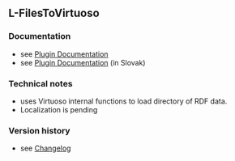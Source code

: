 L-FilesToVirtuoso
----------

### Documentation

* see [Plugin Documentation](./doc/About.md)
* see [Plugin Documentation](./doc/About_sk.md) (in Slovak)

### Technical notes

* uses Virtuoso internal functions to load directory of RDF data.
* Localization is pending

### Version history

* see [Changelog](./CHANGELOG.md)
